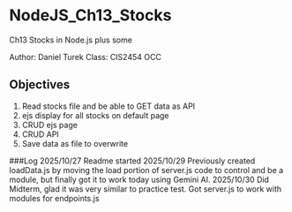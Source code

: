 # NodeJS_Ch13_Stocks
Ch13 Stocks in Node.js plus some

Author: Daniel Turek
Class: CIS2454 OCC

## Objectives
1. Read stocks file and be able to GET data as API
2. ejs display for all stocks on default page
3. CRUD ejs page
4. CRUD API
5. Save data as file to overwrite

###Log
2025/10/27  Readme started
2025/10/29  Previously created loadData.js by moving the load portion of server.js code to control and be a module, but finally got it to work today using Gemini AI.
2025/10/30  Did Midterm, glad it was very similar to practice test. Got server.js to work with modules for endpoints.js
